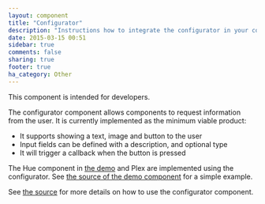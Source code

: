 ```yaml
---
layout: component
title: "Configurator"
description: "Instructions how to integrate the configurator in your components."
date: 2015-03-15 00:51
sidebar: true
comments: false
sharing: true
footer: true
ha_category: Other
---
```


<p class='note'>
This component is intended for developers.
</p>

The configurator component allows components to request information from the user. It is currently implemented as the minimum viable product:

- It supports showing a text, image and button to the user
- Input fields can be defined with a description, and optional type
- It will trigger a callback when the button is pressed

The Hue component in [the demo](/demo) and Plex are implemented using the configurator. See [the source of the demo component](https://github.com/balloob/home-assistant/blob/master/homeassistant/components/demo.py#L132) for a simple example.

See [the source](https://github.com/balloob/home-assistant/blob/master/homeassistant/components/configurator.py#L39) for more details on how to use the configurator component.
